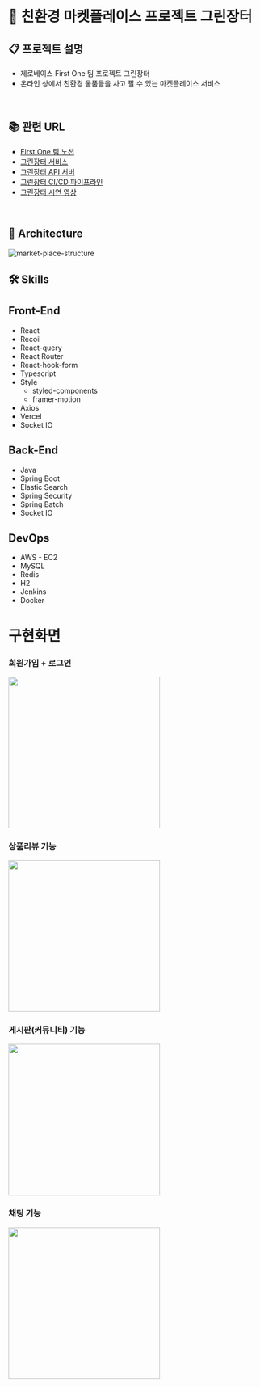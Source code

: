 # 🍉 친환경 마켓플레이스 프로젝트 그린장터

## 📋 프로젝트 설명

- 제로베이스 First One 팀 프로젝트 그린장터
- 온라인 상에서 친환경 물품들을 사고 팔 수 있는 마켓플레이스 서비스
<br>

## 📚 관련 URL

- [First One 팀 노션](https://elite-aletopelta-3ca.notion.site/1-FirstOne-d25c8b51a07643d98b349e7a64e70280?pvs=4)
- [그린장터 서비스](https://green-jangteo.vercel.app)
- [그린장터 API 서버](https://green-jangteo.duckdns.org:8443/swagger-ui/index.html)
- [그린장터 CI/CD 파이프라인](http://my-jenkins.duckdns.org:8080/job/green-jangteo/)
- [그린장터 시연 영상](https://youtube.com/watch?v=B0uoIHAzfHo)
<br>

## 🗼 Architecture
![market-place-structure](https://github.com/zerobase-first-one/.github/assets/128391669/3afa3651-a626-402c-8402-8424d9e24075)
<br>

## 🛠️ Skills

## Front-End

- React
- Recoil
- React-query
- React Router
- React-hook-form
- Typescript
- Style
    - styled-components
    - framer-motion
- Axios
- Vercel
- Socket IO

## Back-End

- Java
- Spring Boot
- Elastic Search
- Spring Security
- Spring Batch
- Socket IO

## DevOps

- AWS - EC2
- MySQL
- Redis
- H2
- Jenkins
- Docker

# 구현화면
### 회원가입 + 로그인
<img src="https://github.com/dltmdgkr/green-jangteo-frontend/assets/126390568/8882dee0-4910-46ae-8442-680e112527c4" width="300">

### 상품리뷰 기능
<img src="https://github.com/dltmdgkr/green-jangteo-frontend/assets/126390568/9acb288f-e72d-4fe7-b07d-0b0575cb791e" width="300">

### 게시판(커뮤니티) 기능
<img src="https://github.com/dltmdgkr/green-jangteo-frontend/assets/126390568/1e6b1788-22eb-45a4-8075-bc09b6effa14" width="300">

### 채팅 기능
<img src="https://github.com/dltmdgkr/green-jangteo-frontend/assets/126390568/81055918-cb56-4092-804b-a1b1d30bba3c" width="300">


  
